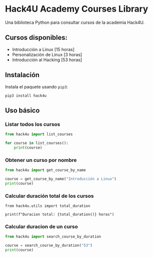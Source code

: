 # Hack4U Academy Courses Library

Una biblioteca Python para consultar cursos de la academia Hack4U.

## Cursos disponibles:

- Introducción a Linux [15 horas]  
- Personalización de Linux [3 horas]  
- Introducción al Hacking [53 horas]  

## Instalación

Instala el paquete usando `pip3`:

```python3
pip3 install hack4u
```

## Uso básico

### Listar todos los cursos

```python
from hack4u import list_courses

for course in list_courses():
    print(course)
```

### Obtener un curso por nombre

```python
from hack4u import get_course_by_name

course = get_course_by_name("Introducción a Linux")
print(course)
```

### Calcular duración total de los cursos

```python3
from hack4u.utils import total_duration

print(f"Duracion total: {total_duration()} horas")
```

### Calcular duracion de un curso

```python
from hack4u import search_course_by_duration

course = search_course_by_duration("53")
print(course)
```
